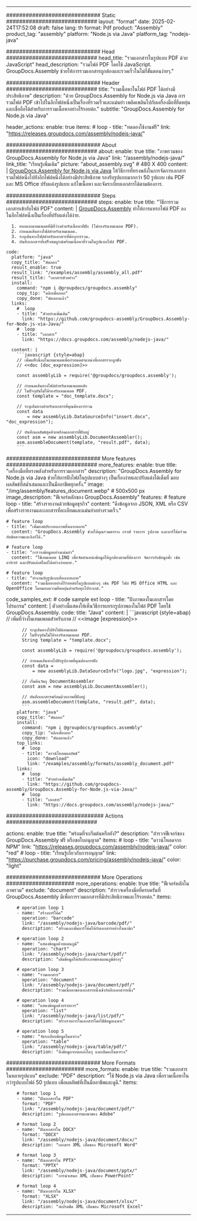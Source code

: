 



---
############################# Static ############################
layout: "format"
date:  2025-02-24T17:52:08
draft: false
lang: th
format: Pdf
product: "Assembly"
product_tag: "assembly"
platform: "Node.js via Java"
platform_tag: "nodejs-java"

############################# Head ############################
head_title: "รวมเอกสารในรูปแบบ PDF ด้วย JavaScript"
head_description: "รวมไฟล์ PDF โดยใช้ JavaScript. GroupDocs.Assembly ช่วยให้การรวมเอกสารถูกต้องและรวดเร็วในไม่กี่ขั้นตอนง่ายๆ."

############################# Header ############################
title: "รวมเนื้อหาในไฟล์ PDF ได้อย่างมีประสิทธิภาพ" 
description: "ด้วย GroupDocs.Assembly for Node.js via Java การรวมไฟล์ PDF เข้าไปในอีกไฟล์หนึ่งเป็นเรื่องที่รวดเร็วและแม่นยำ เพลิดเพลินไปกับเครื่องมือที่ยืดหยุ่นและเชื่อถือได้สำหรับการรวมเนื้อหาอย่างไร้รอยต่อ."
subtitle: "GroupDocs.Assembly for Node.js via Java" 

header_actions:
  enable: true
  items:
    #  loop
    - title: "ทดลองใช้งานฟรี"
      link: "https://releases.groupdocs.com/assembly/nodejs-java/"
      
############################# About ############################
about:
    enable: true
    title: "ภาพรวมของ GroupDocs.Assembly for Node.js via Java"
    link: "/assembly/nodejs-java/"
    link_title: "เรียนรู้เพิ่มเติม"
    picture: "about_assembly.svg" # 480 X 400
    content: |
       [GroupDocs.Assembly for Node.js via Java](/assembly/nodejs-java/) ให้วิธีการที่ทรงพลังในการจัดการเอกสาร รวมไฟล์หนึ่งไปยังอีกไฟล์หนึ่งได้อย่างมีประสิทธิภาพ รองรับรูปแบบมากกว่า 50 รูปแบบ เช่น PDF และ MS Office ปรับแต่งรูปแบบ แก้ไขเนื้อหา และจัดระเบียบเอกสารได้ตามต้องการ.

############################# Steps ############################
steps:
    enable: true
    title: "วิธีการรวมเอกสารเข้ากับไฟล์ PDF"
    content: |
      [GroupDocs.Assembly](/assembly/nodejs-java/) ทำให้การแทรกไฟล์ PDF ลงในอีกไฟล์หนึ่งเป็นเรื่องที่ปรับแต่งได้ง่าย.
      
      1. ออกแบบเทมเพลตที่มีที่ว่างสำหรับเนื้อหาที่ฝัง (ไม่รองรับเทมเพลต PDF).
      2. กำหนดเส้นทางไฟล์สำหรับเทมเพลต.
      3. ระบุเส้นทางไฟล์สำหรับเอกสารที่ต้องการรวม.
      4. บันทึกเอกสารที่เสร็จสมบูรณ์พร้อมเนื้อหาที่รวมในรูปแบบไฟล์ PDF.
   
    code:
      platform: "java"
      copy_title: "คัดลอก"
      result_enable: true
      result_link: "/examples/assembly/assembly_all.pdf"
      result_title: "เอกสารตัวอย่าง"
      install:
        command: "npm i @groupdocs/groupdocs.assembly"
        copy_tip: "คลิกเพื่อลอก"
        copy_done: "คัดลอกแล้ว"
      links:
        #  loop
        - title: "ตัวอย่างเพิ่มเติม"
          link: "https://github.com/groupdocs-assembly/GroupDocs.Assembly-for-Node.js-via-Java/"
        #  loop
        - title: "เอกสาร"
          link: "https://docs.groupdocs.com/assembly/nodejs-java/"
          
      content: |
        ```javascript {style=abap}
        // เพิ่มแท็กนี้ลงในเทมเพลตเพื่อกำหนดตำแหน่งที่เอกสารจะถูกฝัง
        // <<doc [doc_expression]>>
    
        const assemblyLib = require('@groupdocs/groupdocs.assembly');

        // กำหนดเส้นทางไฟล์สำหรับเทมเพลตหลัก
        // ในปัจจุบันไม่ได้รองรับเทมเพลต PDF.
        const template = "doc_template.docx";

        // ระบุเส้นทางสำหรับเอกสารที่คุณต้องการรวม
        const data 
            = new assemblyLib.DataSourceInfo("insert.docx", "doc_expression");

        // บันทึกผลลัพธ์สุดท้ายพร้อมเอกสารที่ฝังอยู่
        const asm = new assemblyLib.DocumentAssembler();
        asm.assembleDocument(template, "result.pdf", data);
        ```           

############################# More features ############################
more_features:
  enable: true
  title: "เครื่องมือที่ทรงพลังสำหรับการรวมเอกสาร"
  description: "GroupDocs.Assembly for Node.js via Java ช่วยให้การฝังไฟล์ในรูปแบบต่างๆ เป็นเรื่องง่ายและปรับแต่งได้เต็มที่ มอบผลลัพธ์ที่สม่ำเสมอและเป็นมืออาชีพทุกครั้ง."
  image: "/img/assembly/features_document.webp" # 500x500 px
  image_description: "ฟีเจอร์หลักของ GroupDocs.Assembly"
  features:
    # feature loop
    - title: "สร้างรายงานด้วยข้อมูลธุรกิจ"
      content: "ดึงข้อมูลจาก JSON, XML หรือ CSV เพื่อสร้างรายงานและเอกสารที่ละเอียดและแม่นยำอย่างรวดเร็ว."

    # feature loop
    - title: "เพิ่มองค์ประกอบภาพที่หลากหลาย"
      content: "GroupDocs.Assembly ช่วยให้คุณรวมตาราง กราฟ รายการ รูปภาพ และบาร์โค้ดร่วมกับข้อความและลิงก์ได้."

    # feature loop
    - title: "การวางข้อมูลอย่างแม่นยำ"
      content: "ใช้เทมเพลต LINQ เพื่อจัดตำแหน่งข้อมูลให้ถูกต้องตามที่ต้องการ จัดการกับข้อมูลซ้ำ เช่น อาร์เรย์ และปรับแต่งสไตล์ได้อย่างง่ายดาย."

    # feature loop
    - title: "ทำงานกับรูปแบบที่หลากหลาย"
      content: "รวมเนื้อหาอย่างไร้รอยต่อในรูปแบบต่างๆ เช่น PDF ไฟล์ MS Office HTML และ OpenOffice โดยมอบความยืดหยุ่นสำหรับทุกโปรเจกต์."
      
  code_samples_ext:
    # code sample ext loop
    - title: "ฝังภาพลงในเอกสารโดยโปรแกรม"
      content: |
        ตัวอย่างนี้แสดงให้เห็นวิธีการแทรกรูปภาพลงในไฟล์ PDF โดยใช้ GroupDocs.Assembly.
      code:
        title: "Java"
        content: |
          ```javascript {style=abap}
          // เพิ่มที่ว่างในเทมเพลตสำหรับภาพ
          // <<image [expression]>>

          // ระบุเส้นทางไปยังไฟล์เทมเพลต
          // ในปัจจุบันไม่ได้รองรับเทมเพลต PDF.
          String template = "template.docx";
          
          const assemblyLib = require('@groupdocs/groupdocs.assembly');

          // กำหนดเส้นทางไปยังรูปภาพที่คุณต้องการฝัง
          const data =
              = new assemblyLib.DataSourceInfo("logo.jpg", "expression");

          // เริ่มต้นวัตถุ DocumentAssembler
          const asm = new assemblyLib.DocumentAssembler();

          // บันทึกเอกสารพร้อมด้วยภาพที่ฝังอยู่
          asm.assembleDocument(template, "result.pdf", data);
          ```
        platform: "java"
        copy_title: "คัดลอก"
        install:
          command: "npm i @groupdocs/groupdocs.assembly"
          copy_tip: "คลิกเพื่อลอก"
          copy_done: "คัดลอกแล้ว"
        top_links:
          #  loop
          - title: "ดาวน์โหลดผลลัพธ์"
            icon: "download"
            link: "/examples/assembly/formats/assembly_document.pdf"
        links:
          #  loop
          - title: "ตัวอย่างเพิ่มเติม"
            link: "https://github.com/groupdocs-assembly/GroupDocs.Assembly-for-Node.js-via-Java/"
          #  loop
          - title: "เอกสาร"
            link: "https://docs.groupdocs.com/assembly/nodejs-java/"
            

            


############################## Actions ############################

actions:
  enable: true
  title: "พร้อมที่จะเริ่มต้นหรือยัง?"
  description: "สำรวจฟีเจอร์ของ GroupDocs.Assembly ฟรี หรือขอใบอนุญาต"
  items:
    #  loop
    - title: "ดาวน์โหลดจาก NPM"
      link: "https://releases.groupdocs.com/assembly/nodejs-java/"
      color: "red"
        #  loop
    - title: "เรียนรู้เกี่ยวกับการอนุญาต"
      link: "https://purchase.groupdocs.com/pricing/assembly/nodejs-java/"
      color: "light"


############################# More Operations #####################
more_operations:
    enable: true
    title: "ฟีเจอร์หลักในภาพรวม"
    exclude: "document"
    description: "สำรวจเครื่องมือที่ครบครันที่ GroupDocs.Assembly มีเพื่อการรวมเอกสารที่มีประสิทธิภาพและไร้รอยต่อ."
    items: 
          
        # operation loop 1
        - name: "สร้างบาร์โค้ด"
          operation: "barcode"
          link: "/assembly/nodejs-java/barcode/pdf/"
          description: "สร้างและเพิ่มบาร์โค้ดให้กับเอกสารอย่างไดนามิก"

        # operation loop 2
        - name: "แสดงข้อมูลด้วยแผนภูมิ"
          operation: "chart"
          link: "/assembly/nodejs-java/chart/pdf/"
          description: "เติมข้อมูลให้กับประเภทของแผนภูมิต่างๆ"

        # operation loop 3
        - name: "รวมเอกสาร"
          operation: "document"
          link: "/assembly/nodejs-java/document/pdf/"
          description: "รวมเนื้อหาของเอกสารหนึ่งเข้ากับอีกเอกสารหนึ่ง"

        # operation loop 4
        - name: "แสดงข้อมูลด้วยรายการ"
          operation: "list"
          link: "/assembly/nodejs-java/list/pdf/"
          description: "สร้างรายการในเอกสารโดยใช้ข้อมูลเฉพาะ"

        # operation loop 5
        - name: "จัดระเบียบข้อมูลในตาราง"
          operation: "table"
          link: "/assembly/nodejs-java/table/pdf/"
          description: "ดึงข้อมูลจากแหล่งใดๆ และเติมลงในตาราง"
         
          
############################# More Formats ########################
more_formats:
    enable: true
    title: "รวมเอกสารในหลายรูปแบบ"
    exclude: "PDF"
    description: "ใช้ Node.js via Java เพื่อรวมเนื้อหาในกว่ารูปแบบไฟล์ 50 รูปแบบ เพื่อผลลัพธ์ที่เป็นมืออาชีพและดูดี."
    items: 
          
        # format loop 1
        - name: "ฝังเอกสารใน PDF"
          format: "PDF"
          link: "/assembly/nodejs-java/document/pdf/"
          description: "รูปแบบเอกสารพกพาของ Adobe"
          
        # format loop 2
        - name: "ฝังเอกสารใน DOCX"
          format: "DOCX"
          link: "/assembly/nodejs-java/document/docx/"
          description: "เอกสาร XML เปิดของ Microsoft Word"
          
        # format loop 3
        - name: "ฝังเอกสารใน PPTX"
          format: "PPTX"
          link: "/assembly/nodejs-java/document/pptx/"
          description: "การนำเสนอ XML เปิดของ PowerPoint"
          
        # format loop 4
        - name: "ฝังเอกสารใน XLSX"
          format: "XLSX"
          link: "/assembly/nodejs-java/document/xlsx/"
          description: "สเปรดชีต XML เปิดของ Microsoft Excel"


          

---